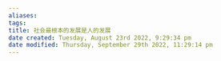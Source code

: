 ```yaml
---
aliases: 
tags: 
title: 社会最根本的发展是人的发展
date created: Tuesday, August 23rd 2022, 9:29:34 pm
date modified: Thursday, September 29th 2022, 11:29:14 pm
---
```

